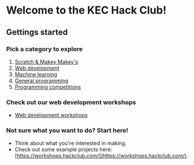 # Welcome to the KEC Hack Club!

## Gettings started

### Pick a category to explore

1. [Scratch & Makey Makey's](scratch&makey-makey)
2. [Web development](web-development)
3. [Machine learning](machine-learning)
    <!-- 4. [Game development](game-development) -->
    <!-- 5. [Robots & hardware](robots&hardware) -->
    <!-- 6. [Mobile development](mobile-development) -->
4. [General programming](general-programming)
5. [Programming competitions](programming-competitions)

### Check out our web development workshops

-   [Web development workshops](web-development/workshops/)

### Not sure what you want to do? Start here!

-   Think about what you're interested in making.
-   Check out some example projects here: [https://workshops.hackclub.com/](https://workshops.hackclub.com/).

